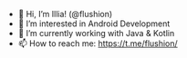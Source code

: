 - 👋 Hi, I’m Illia! (@flushion)
- 👀 I’m interested in Android Development
- 🌱 I’m currently working with Java & Kotlin
- 📫 How to reach me: https://t.me/flushion/

